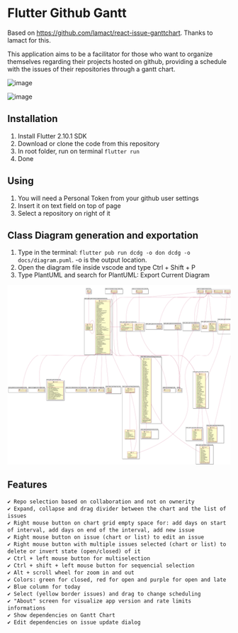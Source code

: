 # Flutter Github Gantt

Based on https://github.com/lamact/react-issue-ganttchart. Thanks to lamact for this.

This application aims to be a facilitator for those who want to organize themselves regarding their projects hosted on github, providing a schedule with the issues of their repositories through a gantt chart.

![image](https://user-images.githubusercontent.com/10834873/132966421-87df65b0-acaa-400d-b907-13b4a55b2f63.png)

![image](https://user-images.githubusercontent.com/10834873/156359073-6aa30884-37b4-4252-9984-611a3f8d59f1.png)

## Installation

1. Install Flutter 2.10.1 SDK
1. Download or clone the code from this repository
1. In root folder, run on terminal `flutter run`
1. Done

## Using

1. You will need a Personal Token from your github user settings
1. Insert it on text field on top of page
1. Select a repository on right of it 

## Class Diagram generation and exportation

1. Type in the terminal: `flutter pub run dcdg -o don dcdg -o docs/diagram.puml`. -o is the output location.
1. Open the diagram file inside vscode and type Ctrl + Shift + P
1. Type PlantUML and search for PlantUML: Export Current Diagram

![image](out/docs/diagram/diagram.png)

## Features

    ✔️ Repo selection based on collaboration and not on ownerity
    ✔️ Expand, collapse and drag divider between the chart and the list of issues
    ✔️ Right mouse button on chart grid empty space for: add days on start of interval, add days on end of the interval, add new issue
    ✔️ Right mouse button on issue (chart or list) to edit an issue
    ✔️ Right mouse button with multiple issues selected (chart or list) to delete or invert state (open/closed) of it 
    ✔️ Ctrl + left mouse button for multiselection
    ✔️ Ctrl + shift + left mouse button for sequencial selection
    ✔️ Alt + scroll wheel for zoom in and out
    ✔️ Colors: green for closed, red for open and purple for open and late
    ✔️ Blue column for today
    ✔️ Select (yellow border issues) and drag to change scheduling
    ✔️ "About" screen for visualize app version and rate limits informations
    ✔️ Show dependencies on Gantt Chart
    ✔️ Edit dependencies on issue update dialog
